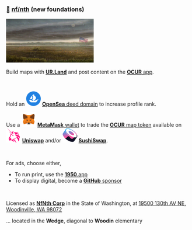 
### [🥚](https://xn--wr9h.ws) [nf/nth](https://nfnth.com) (new foundations)

<img src="img/field.gif" style="width:240px;height:120px;" />

Build maps with [**UR.Land**](https://ur.land) and post content on the [**OCUR** app](https://ocur.app).

<br/>

Hold an <img src="img/opensea.png" style="width:40px;height:40px;" /> [**OpenSea** deed domain](https://opensea.io/urland) to increase profile rank.

Use a <img src="img/meta.png" style="width:40px;height:40px;" /> [**MetaMask** wallet](https://metamask.org) to trade the [**OCUR** map token](https://ocur.io) available on <img src="img/uniswap.png" style="width:40px;height:40px;" /> [**Uniswap**]() and/or <img src="img/sushi.png" style="width:40px;height:40px;" /> [**SushiSwap**]().

<br/>

For ads, choose either,

- To run print, use the [**1950**.app](https://1950.app)
- To display digital, become a [**GitHub** sponsor](https://github.com/sponsors/nfnth)

<br/>

Licensed as [**NfNth Corp**](https://secure.dor.wa.gov/) in the State of Washington, at [19500 130th AV NE, Woodinville, WA 98072](https://blue.kingcounty.com/Assessor/eRealProperty/Dashboard.aspx?ParcelNbr=1428900123) 

... located in the **Wedge**, diagonal to **Woodin** elementary

